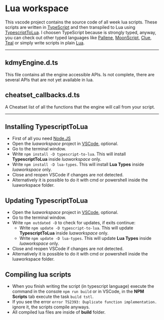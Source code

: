 # Lua workspace

This vscode project contains the source code of all week lua scripts. These scripts are written in [TypeScript](https://www.typescriptlang.org/ "TypeScript") and then transpiled to Lua using [TypescriptToLua](https://typescripttolua.github.io/ "TypescriptToLua").
I choosen TypeScript because is strongly typed, anyway, you can check out  other typed languages like [Pallene](https://github.com/pallene-lang/pallene "Pallene"), [MoonScript](https://moonscript.org/ "MoonScript"), [Clue](https://github.com/ClueLang/Clue "Clue"), [Teal](https://github.com/teal-language/tl "Teal") or simply write scripts in plain [Lua](https://www.lua.org/ "Lua").

---

## kdmyEngine.d.ts

This file contains all the engine accessible APIs. Is not complete, there are several APIs that are not yet available in lua.

## cheatset_callbacks.d.ts

A Cheatset list of all the functions that the engine will call from your script.

---

## Installing TypescriptToLua

* First of all you need [Node.JS](https://nodejs.org/en/ "Node.JS")
* Open the *luaworkspace* project in [VSCode](https://code.visualstudio.com/ "VSCode"), optional.
* Go to the terminal window.
* Write `npm install -D typescript-to-lua`. This will install **TypescriptToLua** inside *luaworkspace* only.
* Write `npm install -D lua-types`. This will install **Lua Types** inside *luaworkspace* only.
* Close and reopen VSCode if changes are not detected.
* Alternatively it is possible to do it with cmd or powershell inside the luaworkspace folder.

## Updating TypescriptToLua

* Open the *luaworkspace* project in [VSCode](https://code.visualstudio.com/ "VSCode"), optional.
* Go to the terminal window.
* Write `npm outdated -D` to check for updates, if exits continue:
  * Write `npm update -D typescript-to-lua`. This will update **TypescriptToLua** inside *luaworkspace* only.
  * Write `npm update -D lua-types`. This will update **Lua Types** inside *luaworkspace* only.
* Close and reopen VSCode if changes are not detected.
* Alternatively it is possible to do it with cmd or powershell inside the luaworkspace folder.

## Compiling lua scripts

* When you finish writing the script (in typescript language) execute the command in the console `npm run build` or in VSCode, in the **NPM Scripts** tab execute the task `build tstl`.
* If you see the error `error TS2393: Duplicate function implementation.` ignore it, the scripts compile anyways.
* All compiled lua files are inside of **build** folder.
